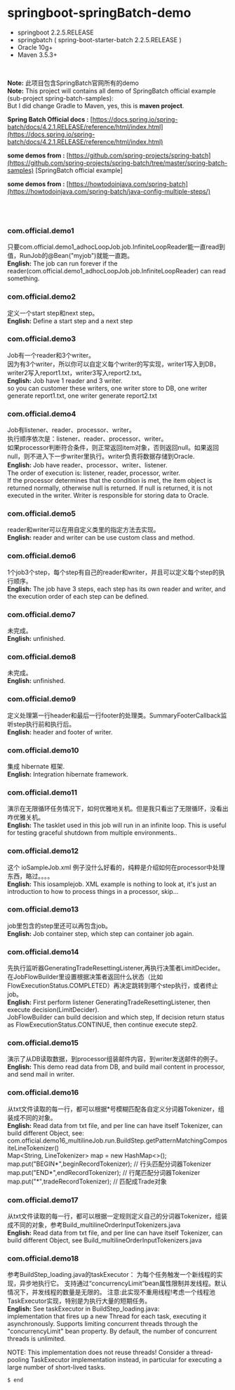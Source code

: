 # springboot-springBatch-demo
+ springboot 2.2.5.RELEASE 
+ springbatch ( spring-boot-starter-batch 2.2.5.RELEASE )
+ Oracle 10g+
+ Maven 3.5.3+
<br/>

**Note:** 此项目包含SpringBatch官网所有的demo
<br/>
**Note:** This project will contains all demo of SpringBatch official example (sub-project spring-batch-samples): <br/>
But I did change Gradle to Maven, yes, this is **maven project**.
 <br/>
 
**Spring Batch Official docs :** [https://docs.spring.io/spring-batch/docs/4.2.1.RELEASE/reference/html/index.html](https://docs.spring.io/spring-batch/docs/4.2.1.RELEASE/reference/html/index.html)

**some demos from :** [https://github.com/spring-projects/spring-batch](https://github.com/spring-projects/spring-batch/tree/master/spring-batch-samples) [SpringBatch official example]

**some demos from :** [https://howtodoinjava.com/spring-batch](https://howtodoinjava.com/spring-batch/java-config-multiple-steps/)

<br/><br/>
### com.official.demo1
只要com.official.demo1_adhocLoopJob.job.InfiniteLoopReader能一直read到值，RunJob的@Bean("myjob")就能一直跑。
<br/>
**English:** The job can run forever if the reader(com.official.demo1_adhocLoopJob.job.InfiniteLoopReader) can read something.
<br/>

### com.official.demo2
定义一个start step和next step。
<br/>
**English:** Define a start step and a next step
<br/>

### com.official.demo3
Job有一个reader和3个writer。<br/>
因为有3个writer，所以你可以自定义每个writer的写实现，writer1写入到DB，writer2写入report1.txt，writer3写入report2.txt。
<br/>
**English:** Job have 1 reader and 3 writer.<br/>
 so you can customer these writers, one writer store to DB, one writer generate report1.txt, one writer generate report2.txt
<br/>

### com.official.demo4
Job有listener、reader、processor、writer。<br/>
执行顺序依次是：listener、reader、processor、writer。<br/>
如果processor判断符合条件，则正常返回item对象，否则返回null。如果返回null，则不进入下一步writer里执行。writer负责将数据存储到Oracle.
<br/>
**English:** Job have reader、processor、writer、listener.<br/>
The order of execution is: listener, reader, processor, writer.<br/>
If the processor determines that the condition is met, the item object is returned normally, otherwise null is returned. If null is returned, it is not executed in the writer. Writer is responsible for storing data to Oracle.
<br/>

### com.official.demo5
reader和writer可以在用自定义类里的指定方法去实现。
<br/>
**English:** reader and writer can be use custom class and method.
<br/>

### com.official.demo6
1个job3个step，每个step有自己的reader和writer，并且可以定义每个step的执行顺序。
<br/>
**English:** The job have 3 steps, each step has its own reader and writer, and the execution order of each step can be defined.
<br/>

### com.official.demo7
未完成。
<br/>
**English:** unfinished.
<br/>

### com.official.demo8
未完成。
<br/>
**English:** unfinished.
<br/>

### com.official.demo9
定义处理第一行header和最后一行footer的处理类。SummaryFooterCallback监听step执行前和执行后。
<br/>
**English:**  header and footer of writer.
<br/>

### com.official.demo10
集成 hibernate 框架.
<br/>
**English:**  Integration hibernate framework.
<br/>

### com.official.demo11
演示在无限循环任务情况下，如何优雅地关机。但是我只看出了无限循环，没看出咋优雅关机。
<br/>
**English:**  The tasklet used in this job will run in an infinite loop.  This is useful for testing graceful shutdown from
              		multiple environments..
<br/>

### com.official.demo12
这个 ioSampleJob.xml 例子没什么好看的，纯粹是介绍如何在processor中处理东西，略过。。。。
<br/>
**English:**  This iosamplejob. XML example is nothing to look at, it's just an introduction to how to process things in a processor, skip...
<br/>

### com.official.demo13
job里包含的step里还可以再包含job。
<br/>
**English:**  Job container step, which step can container job again.
<br/>

### com.official.demo14
先执行监听器GeneratingTradeResettingListener,再执行决策者LimitDecider。
<br/>
在JobFlowBuilder里设置根据决策者返回什么状态（比如FlowExecutionStatus.COMPLETED）再决定跳转到哪个step执行，或者终止job。
<br/>
**English:**  First perform listener GeneratingTradeResettingListener, then execute decision(LimitDecider).
<br/>
JobFlowBuilder can build decision and which step, If decision return status as FlowExecutionStatus.CONTINUE, then continue execute step2.
 

### com.official.demo15
演示了从DB读取数据，到processor组装邮件内容，到writer发送邮件的例子。
<br/>
**English:**  This demo read data from DB, and build mail content in processor, and send mail in writer.


### com.official.demo16
从txt文件读取的每一行，都可以根据*号模糊匹配各自定义分词器Tokenizer，组装成不同的对象。
<br/>
**English:**  Read data from txt file, and per line can have itself Tokenizer, can build different Object, see:
<br/>
 com.official.demo16_multilineJob.run.BuildStep.getPatternMatchingCompositeLineTokenizer()
 <br/>
        Map<String, LineTokenizer> map = new HashMap<>();
        map.put("BEGIN\*",beginRecordTokenizer); // 行头匹配分词器Tokenizer
        map.put("END\*",endRecordTokenizer);  // 行尾匹配分词器Tokenizer
        map.put("\*",tradeRecordTokenizer);  // 匹配成Trade对象


### com.official.demo17
从txt文件读取的每一行，都可以根据一定规则定义自己的分词器Tokenizer，组装成不同的对象，参考Build_multilineOrderInputTokenizers.java
<br/>
**English:**  Read data from txt file, and per line can have itself Tokenizer, can build different Object, see Build_multilineOrderInputTokenizers.java

### com.official.demo18
参考BuildStep_loading.java的taskExecutor：
为每个任务触发一个新线程的实现，异步地执行它。
支持通过“concurrencyLimit”bean属性限制并发线程。默认情况下，并发线程的数量是无限的。
注意:此实现不重用线程!考虑一个线程池TaskExecutor实现，特别是为执行大量的短期任务。
<br/>
**English:**  See taskExecutor in BuildStep_loading.java:
<br/>
implementation that fires up a new Thread for each task, executing it asynchronously.
 Supports limiting concurrent threads through the "concurrencyLimit" bean property. By default, the number of concurrent threads is unlimited.

NOTE: This implementation does not reuse threads!</b> 
Consider a thread-pooling TaskExecutor implementation instead, in particular for executing a large number of short-lived tasks.








    $ end
